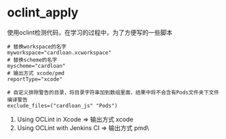 # oclint_apply

使用oclint检测代码，在学习的过程中，为了方便写的一些脚本

```
# 替换workspace的名字
myworkspace="cardloan.xcworkspace" 
# 替换scheme的名字
myscheme="cardloan" 
# 输出方式 xcode/pmd
reportType="xcode"

# 自定义排除警告的目录，将目录字符串加到数组里面，结果中将不会含有Pods文件夹下文件编译警告
exclude_files=("cardloan_js" "Pods")
```

1. Using OCLint in Xcode => 输出方式 xcode
2. Using OCLint with Jenkins CI => 输出方式 pmd\
